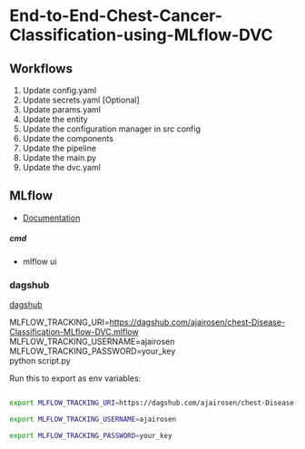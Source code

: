 # End-to-End-Chest-Cancer-Classification-using-MLflow-DVC


## Workflows

1. Update config.yaml
2. Update secrets.yaml [Optional]
3. Update params.yaml
4. Update the entity
5. Update the configuration manager in src config
6. Update the components
7. Update the pipeline 
8. Update the main.py
9. Update the dvc.yaml





## MLflow

- [Documentation](https://mlflow.org/docs/latest/index.html)


##### cmd
- mlflow ui

### dagshub
[dagshub](https://dagshub.com/)

MLFLOW_TRACKING_URI=https://dagshub.com/ajairosen/chest-Disease-Classification-MLflow-DVC.mlflow \
MLFLOW_TRACKING_USERNAME=ajairosen \
MLFLOW_TRACKING_PASSWORD=your_key \
python script.py

Run this to export as env variables:

```bash

export MLFLOW_TRACKING_URI=https://dagshub.com/ajairosen/chest-Disease-Classification-MLflow-DVC.mlflow

export MLFLOW_TRACKING_USERNAME=ajairosen 

export MLFLOW_TRACKING_PASSWORD=your_key

```


